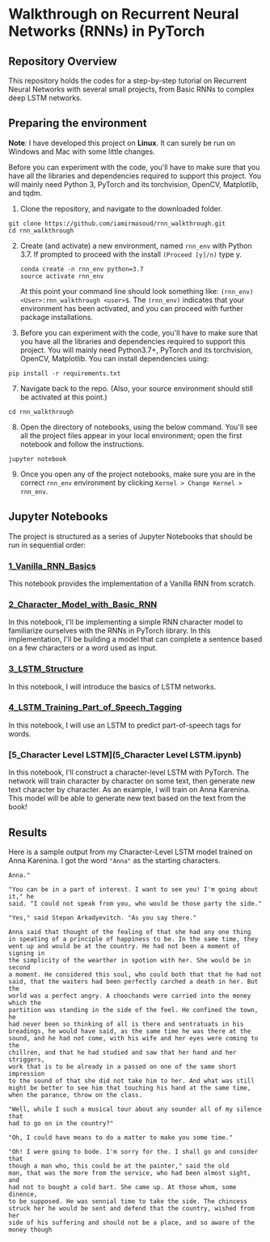 # Walkthrough on Recurrent Neural Networks (RNNs) in PyTorch 

## Repository Overview

This repository holds the codes for a step-by-step tutorial on Recurrent Neural Networks with several small projects, from Basic RNNs to complex deep LSTM networks.

## Preparing the environment
**Note**: I have developed this project on __Linux__. It can surely be run on Windows and Mac with some little changes.

Before you can experiment with the code, you'll have to make sure that you have all the libraries and dependencies required to support this project. You will mainly need Python 3, PyTorch and its torchvision, OpenCV, Matplotlib, and tqdm.

1. Clone the repository, and navigate to the downloaded folder.
```
git clone https://github.com/iamirmasoud/rnn_walkthrough.git
cd rnn_walkthrough
```

2. Create (and activate) a new environment, named `rnn_env` with Python 3.7. If prompted to proceed with the install `(Proceed [y]/n)` type y.

	```shell
	conda create -n rnn_env python=3.7
	source activate rnn_env
	```
	
	At this point your command line should look something like: `(rnn_env) <User>:rnn_walkthrough <user>$`. The `(rnn_env)` indicates that your environment has been activated, and you can proceed with further package installations.

6. Before you can experiment with the code, you'll have to make sure that you have all the libraries and dependencies required to support this project. You will mainly need Python3.7+, PyTorch and its torchvision, OpenCV, Matplotlib. You can install  dependencies using:
```
pip install -r requirements.txt
```

7. Navigate back to the repo. (Also, your source environment should still be activated at this point.)
```shell
cd rnn_walkthrough
```

8. Open the directory of notebooks, using the below command. You'll see all the project files appear in your local environment; open the first notebook and follow the instructions.
```shell
jupyter notebook
```

9. Once you open any of the project notebooks, make sure you are in the correct `rnn_env` environment by clicking `Kernel > Change Kernel > rnn_env`.


## Jupyter Notebooks
The project is structured as a series of Jupyter Notebooks that should be run in sequential order:

### [1_Vanilla_RNN_Basics](1_Vanilla_RNN_Basics.ipynb)

This notebook provides the implementation of a Vanilla RNN from scratch. 

### [2_Character_Model_with_Basic_RNN](2_Character_Model_with_Basic_RNN.ipynb) 

In this notebook, I'll be implementing a simple RNN character model to familiarize ourselves with the RNNs in PyTorch library. In this implementation, I'll be building a model that can complete a sentence based on a few characters or a word used as input.


### [3_LSTM_Structure](3_LSTM_Structure.ipynb) 

In this notebook, I will introduce the basics of LSTM networks.

### [4_LSTM_Training_Part_of_Speech_Tagging](4_LSTM_Training_Part_of_Speech_Tagging.ipynb) 

In this notebook, I will use an LSTM to predict part-of-speech tags for words.

### [5_Character Level LSTM](5_Character Level LSTM.ipynb) 

In this notebook, I'll construct a character-level LSTM with PyTorch. The network will train character by character on some text, then generate new text character by character. As an example, I will train on Anna Karenina. This model will be able to generate new text based on the text from the book!


## Results

Here is a sample output from my Character-Level LSTM model trained on Anna Karenina. I got the word `"Anna"` as the starting characters.

```
Anna."

"You can be in a part of interest. I want to see you! I'm going about it," he
said. "I could not speak from you, who would be those party the side."

"Yes," said Stepan Arkadyevitch. "As you say there."

Anna said that thought of the fealing of that she had any one thing
in speating of a principle of happiness to be. In the same time, they
went up and would be at the country. He had not been a moment of signing in
the simplicity of the wearther in spotion with her. She would be in second
a moment. He considered this soul, who could both that that he had not
said, that the waiters had been perfectly carched a death in her. But the
world was a perfect angry. A choochands were carried into the money which the
partition was standing in the side of the feel. He confined the town, he
had never been so thinking of all is there and sentratuats in his
breadings, he would have said, as the same time he was there at the
sound, and he had not come, with his wife and her eyes were coming to the
chillren, and that he had studied and saw that her hand and her striggers,
work that is to be already in a passed on one of the same short impression
to the sound of that she did not take him to her. And what was still
might be better to see him that touching his hand at the same time,
when the parance, throw on the class.

"Well, while I such a musical tour about any sounder all of my silence that
had to go on in the country?"

"Oh, I could have means to do a matter to make you some time."

"Oh! I were going to bode. I'm sorry for the. I shall go and consider that
though a man who, this could be at the painter," said the old
man, that was the more from the service, who had been almost sight, and
had not to bought a cold bart. She came up. At those whom, some dinence,
to be supposed. He was sennial time to take the side. The chincess
struck her he would be sent and defend that the country, wished from her
side of his suffering and should not be a place, and so aware of the
money though
```